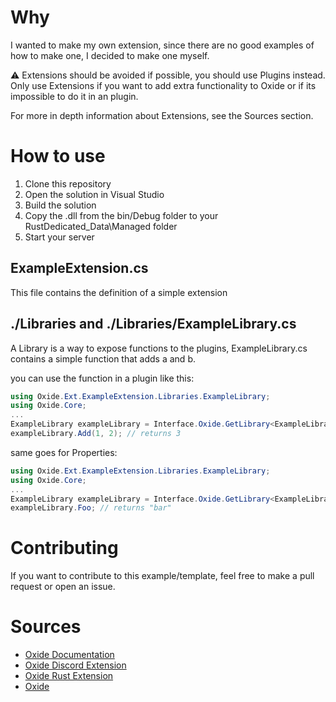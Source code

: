 # Why
I wanted to make my own extension, since there are no good examples of how to make one, I decided to make one myself.

:warning: Extensions should be avoided if possible, you should use Plugins instead. Only use Extensions if you want to add extra functionality to Oxide or if its impossible to do it in an plugin.

For more in depth information about Extensions, see the Sources section.

# How to use
1. Clone this repository
2. Open the solution in Visual Studio
3. Build the solution
4. Copy the .dll from the bin/Debug folder to your RustDedicated_Data\Managed folder
5. Start your server

## ExampleExtension.cs 
This file contains the definition of a simple extension

## ./Libraries and ./Libraries/ExampleLibrary.cs
A Library is a way to expose functions to the plugins, ExampleLibrary.cs contains a simple function that adds a and b.

you can use the function in a plugin like this:
```csharp
using Oxide.Ext.ExampleExtension.Libraries.ExampleLibrary;
using Oxide.Core;
...
ExampleLibrary exampleLibrary = Interface.Oxide.GetLibrary<ExampleLibrary>();
exampleLibrary.Add(1, 2); // returns 3
``` 
same goes for Properties:
```csharp
using Oxide.Ext.ExampleExtension.Libraries.ExampleLibrary;
using Oxide.Core;
...
ExampleLibrary exampleLibrary = Interface.Oxide.GetLibrary<ExampleLibrary>();
exampleLibrary.Foo; // returns "bar"
```
# Contributing
If you want to contribute to this example/template, feel free to make a pull request or open an issue.

# Sources
- [Oxide Documentation](https://umod.org/documentation)
- [Oxide Discord Extension](https://github.com/dassjosh/Oxide.Ext.Discord)
- [Oxide Rust Extension](https://github.com/OxideMod/Oxide.Rust)
- [Oxide](https://github.com/OxideMod/Oxide.Core)